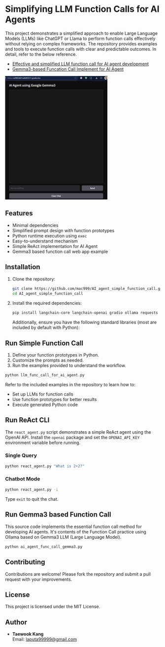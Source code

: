 # Simplifying LLM Function Calls for AI Agents

This project demonstrates a simplified approach to enable Large Language Models (LLMs) like ChatGPT or Llama to perform function calls effectively without relying on complex frameworks. The repository provides examples and tools to execute function calls with clear and predictable outcomes. In detail, refer to the below reference.
- [Effective and simplified LLM function call for AI agent development](https://medium.com/@laputa99999/effective-and-simplified-llm-function-call-for-ai-agent-development-6ccd6e44a191)
- [Gemma3-based Funcation Call Implement for AI Agent](https://daddynkidsmakers.blogspot.com/2025/06/gemma3-ollama-function-call.html)

<img src="https://github.com/mac999/AI_agent_simple_function_call/blob/main/gemma3.gif?raw=true" height="400"/>

## Features

- Minimal dependencies
- Simplified prompt design with function prototypes
- Python runtime execution using `exec`
- Easy-to-understand mechanism
- Simple ReAct implementation for AI Agent
- Gemma3 based function call web app example

## Installation

1. Clone the repository:
   ```bash
   git clone https://github.com/mac999/AI_agent_simple_function_call.git
   cd AI_agent_simple_function_call
   ```

2. Install the required dependencies:
   ```bash
   pip install langchain-core langchain-openai gradio ollama requests python-dotenv pydantic
   ```
   Additionally, ensure you have the following standard libraries (most are included by default with Python):

## Run Simple Function Call 

1. Define your function prototypes in Python.
2. Customize the prompts as needed.
3. Run the examples provided to understand the workflow.
```bash
python llm_func_call_for_ai_agent.py
```

Refer to the included examples in the repository to learn how to:

- Set up LLMs for function calls
- Use function prototypes for better results
- Execute generated Python code

## Run ReAct CLI

The `react_agent.py` script demonstrates a simple ReAct agent using the OpenAI API. Install the `openai` package and set the `OPENAI_API_KEY` environment variable before running.

### Single Query

```bash
python react_agent.py "What is 2+2?"
```

### Chatbot Mode

```bash
python react_agent.py -i
```

Type `exit` to quit the chat.

## Run Gemma3 based Function Call 
This source code implements the essential function call method for developing AI agents. It's contents of the Function Call practice using Ollama based on Gemma3 LLM (Large Language Model).
```bash
python ai_agent_func_call_gemma3.py
```

## Contributing

Contributions are welcome! Please fork the repository and submit a pull request with your improvements.

## License

This project is licensed under the MIT License.

## Author

- **Taewook Kang**  
  Email: [laputa99999@gmail.com](mailto:laputa99999@gmail.com)
